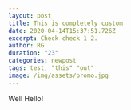 ```yaml
---
layout: post
title: This is completely custom
date: 2020-04-14T15:37:51.726Z
excerpt: Check check 1 2.
author: RG
duration: "23" 
categories: newpost
tags: test, "this" "out"
image: /img/assets/promo.jpg
---
```

Well Hello!